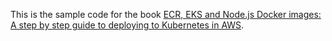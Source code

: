This is the sample code for the book [ECR, EKS and Node.js Docker images: A step by step guide to deploying to Kubernetes in AWS](https://www.amazon.com/ECR-EKS-Node-js-Docker-images-ebook/dp/B084L545C6/ref=sr_1_6?dchild=1&keywords=matthew+casperson&qid=1591219257&sr=8-6).
